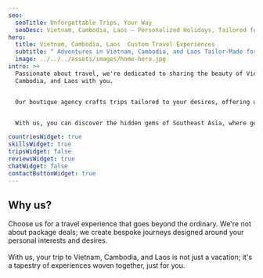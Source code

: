 ```yaml
---
seo:
  seoTitle: Unforgettable Trips, Your Way
  seoDesc: Vietnam, Cambodia, Laos – Personalized Holidays, Tailored for You.
hero:
  title: Vietnam, Cambodia, Laos  Custom Travel Experiences
  subtitle: " Adventures in Vietnam, Cambodia, and Laos Tailor-Made for You"
  image: ../../../assets/images/home-hero.jpg
intro: >+
  Passionate about travel, we're dedicated to sharing the beauty of Vietnam,
  Cambodia, and Laos with you. 


  Our boutique agency crafts trips tailored to your desires, offering unique experiences beyond typical travel options.


  With us, you can discover the hidden gems of Southeast Asia, where genuine culture and memorable adventures come alive.

countriesWidget: true
skillsWidget: true
tripsWidget: false
reviewsWidget: true
chatWidget: false
contactButtonWidget: true
---
```

## Why us?

Choose us for a travel experience that goes beyond the ordinary. We're not about package deals; we create bespoke journeys designed around your personal interests and desires. \
\
With us, your trip to Vietnam, Cambodia, and Laos is not just a vacation; it's a tapestry of experiences woven together, just for you.